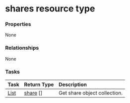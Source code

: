 # shares resource type



### Properties
None

### Relationships
None


### Tasks

| Task		   | Return Type	|Description|
|:---------------|:--------|:----------|
|[List](../api/share_list.md) | [share](share.md) [] |Get share object collection. |

<!-- uuid: 35b054f7-9dd8-4ae4-80d2-064c78e85e6f
2015-10-15 16:17:33 UTC -->
<!-- {
  "type": "#page.annotation",
  "description": "shares resource",
  "keywords": "",
  "section": "documentation",
  "tocPath": ""
}-->
